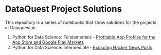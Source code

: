 # DataQuest Project Solutions
This repository is a series of notebooks that show solutions for the projects at Dataquest.io.

1. Python for Data Science: Fundamentals - [Profitable App Profiles for the App Store and Google Play Markets](https://github.com/doyinsolamiolaoye/DataQuest_Projects/blob/master/Profitable%20App%20Profiles%20for%20the%20App%20Store%20and%20Google%20Play%20Markets.ipynb)
2. Python for Data Science: Intermediate - [Exploring Hacker News Posts]()
